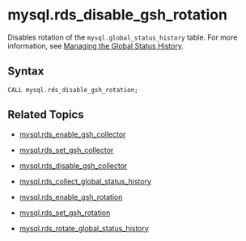 # mysql\.rds\_disable\_gsh\_rotation<a name="mysql_rds_disable_gsh_rotation"></a>

Disables rotation of the `mysql.global_status_history` table\. For more information, see [Managing the Global Status History](Appendix.MySQL.CommonDBATasks.md#Appendix.MySQL.CommonDBATasks.GoSH)\.

## Syntax<a name="mysql_rds_disable_gsh_rotation-syntax"></a>

```
CALL mysql.rds_disable_gsh_rotation;
```

## Related Topics<a name="mysql_rds_disable_gsh_rotation.related"></a>

+ [mysql\.rds\_enable\_gsh\_collector](mysql_rds_enable_gsh_collector.md)

+ [mysql\.rds\_set\_gsh\_collector](mysql_rds_set_gsh_collector.md)

+ [mysql\.rds\_disable\_gsh\_collector](mysql_rds_disable_gsh_collector.md)

+ [mysql\.rds\_collect\_global\_status\_history](mysql_rds_collect_global_status_history.md)

+ [mysql\.rds\_enable\_gsh\_rotation](mysql_rds_enable_gsh_rotation.md)

+ [mysql\.rds\_set\_gsh\_rotation](mysql_rds_set_gsh_rotation.md)

+ [mysql\.rds\_rotate\_global\_status\_history](mysql_rds_rotate_global_status_history.md)